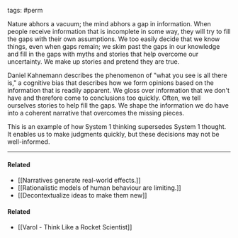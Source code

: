 tags: #perm 

Nature abhors a vacuum; the mind abhors a gap in information. When people receive information that is incomplete in some way, they will try to fill the gaps with their own assumptions. We too easily decide that we know things, even when gaps remain; we skim past the gaps in our knowledge and fill in the gaps with myths and stories that help overcome our uncertainty. We make up stories and pretend they are true.

Daniel Kahnemann describes the phenomenon of "what you see is all there is," a cognitive bias that describes how we form opinions based on the information that is readily apparent. We gloss over information that we don't have and therefore come to conclusions too quickly. Often, we tell ourselves stories to help fill the gaps. We shape the information we do have into a coherent narrative that overcomes the missing pieces. 

This is an example of how System 1 thinking supersedes System 1 thought. It enables us to make judgments quickly, but these decisions may not be well-informed. 

---
#### Related
- [[Narratives generate real-world effects.]]
- [[Rationalistic models of human behaviour are limiting.]]
- [[Decontextualize ideas to make them new]]

#### Related
- [[Varol - Think Like a Rocket Scientist]]